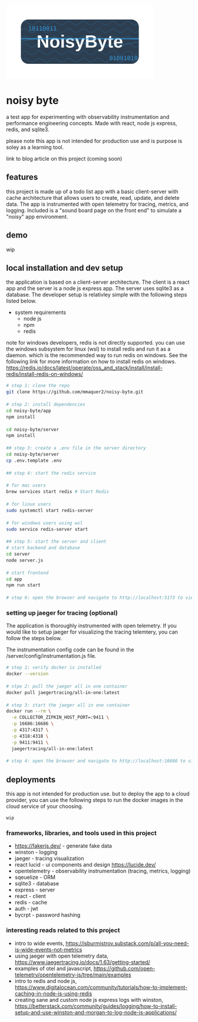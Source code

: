 

![logo](./.assets/img/logo.svg)

# noisy byte

a test app for experimenting with observability instrumentation and performance engineering concepts. Made with react, node js express, redis, and sqlite3.

please note this app is not intended for production use and is purpose is soley as a learning tool.

link to blog article on this project (coming soon)


## features

this project is made up of a todo list app with a basic client-server with cache architecture that allows users to create, read, update, and delete data. The app is instrumented with open telemetry for tracing, metrics, and logging. Included is a "sound board page on the front end" to simulate a "noisy" app environment.

## demo
wip


## local installation and dev setup

the application is based on a client-server architecture. The client is a react app and the server is a node js express app. The server uses sqlite3 as a database. The developer setup is relativley simple with the following steps listed below.


- system requirements
    - node js
    - npm
    - redis

note for windows developers, redis is not directly supported. you can use the windows subsystem for linux (wsl) to install redis and run it as a daemon. which is the recommended way to run redis on windows. See the following link for more information on how to install redis on windows.
https://redis.io/docs/latest/operate/oss_and_stack/install/install-redis/install-redis-on-windows/


```bash
# step 1: clone the repo
git clone https://github.com/mmaquer2/noisy-byte.git

# step 2: install dependencies
cd noisy-byte/app
npm install

cd noisy-byte/server
npm install

## step 3: create a .env file in the server directory
cd noisy-byte/server
cp .env.template .env

## step 4: start the redis service 

# for mac users
brew services start redis # Start Redis

# for linux users
sudo systemctl start redis-server

# for windows users using wsl 
sudo service redis-server start

## step 5: start the server and client
# start backend and database
cd server
node server.js

# start frontend
cd app
npm run start

# step 6: open the browser and navigate to http://localhost:5173 to view the app frontend

```

### setting up jaeger for tracing (optional)

The application is thoroughly instrumented with open telemetry. If you would like to setup jaeger for visualizing the tracing telemtery, you can follow the steps below. 

The instrumentation  config code can be found in the /server/config/instrumentation.js file.

```bash
# step 1: verify docker is installed 
docker --version 

# stpe 2: pull the jaeger all in one container
docker pull jaegertracing/all-in-one:latest

# step 3: start the jaeger all in one container
docker run --rm \
  -e COLLECTOR_ZIPKIN_HOST_PORT=:9411 \
  -p 16686:16686 \
  -p 4317:4317 \
  -p 4318:4318 \
  -p 9411:9411 \
  jaegertracing/all-in-one:latest

# step 4: open the browser and navigate to http://localhost:16686 to view the jaeger ui

```

## deployments

this app is not intended for production use. but to deploy the app to a cloud provider, you can use the following steps to run the docker images in the cloud service of your choosing.

```bash
wip
```

### frameworks, libraries, and tools used in this project

- https://fakerjs.dev/  - generate fake data
- winston - logging
- jaeger - tracing visualization
- react lucid - ui components and design https://lucide.dev/
- opentelemetry - observability instrumentation (tracing, metrics, logging)
- sqeuelize - ORM
- sqlite3 - database
- express - server
- react - client
- redis - cache
- auth - jwt 
- bycrpt - password hashing


### interesting reads related to this project
- intro to wide events, https://isburmistrov.substack.com/p/all-you-need-is-wide-events-not-metrics
- using jaeger with open telemetry data, https://www.jaegertracing.io/docs/1.63/getting-started/
- examples of otel and javascript, https://github.com/open-telemetry/opentelemetry-js/tree/main/examples
- intro to redis and node js, https://www.digitalocean.com/community/tutorials/how-to-implement-caching-in-node-js-using-redis
- creating sane and custom node js express logs with winston, https://betterstack.com/community/guides/logging/how-to-install-setup-and-use-winston-and-morgan-to-log-node-js-applications/